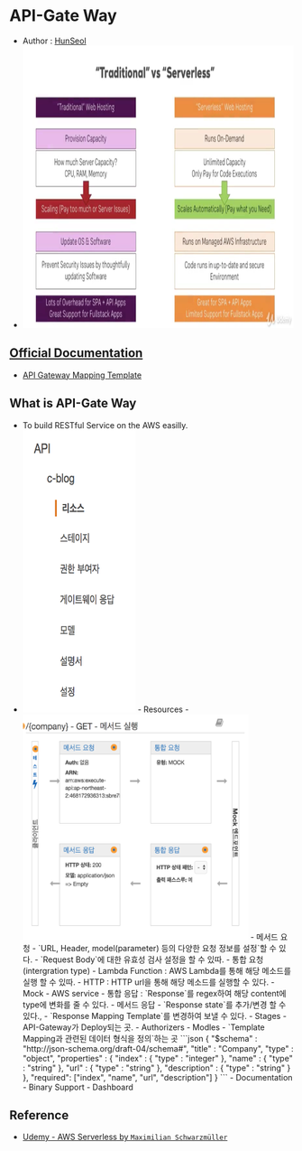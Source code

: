 # API-Gate Way
- Author : [HunSeol](https//www.github.com/seolhun)
- <img src="img/0-api-gateway.png" width="900" height="500">

## [Official Documentation](https://aws.amazon.com/ko/api-gateway/?hp=tile&so-exp=below)
- [API Gateway Mapping Template](https://docs.aws.amazon.com/ko_kr/apigateway/latest/developerguide/api-gateway-mapping-template-reference.html)

## What is API-Gate Way
- To build RESTful Service on the AWS easilly.
- <img src="img/1-api-gateway.png" width="200" height="500">
	- Resources
		- <img src="img/2-api-gateway.png" width="400" height="400">
		- 메서드 요청 
			- `URL, Header, model(parameter) 등의 다양한 요청 정보를 설정`할 수 있다.
			- `Request Body`에 대한 유효성 검사 설정을 할 수 있따.
		- 통합 요청(intergration type)
			- Lambda Function : AWS Lambda를 통해 해당 메소드를 실행 할 수 있따.
			- HTTP : HTTP url을 통해 해당 메소드를 실행할 수 있다.
			- Mock
			- AWS service
		- 통합 응답 : `Response`를 regex하여 해당 content에 type에 변화를 줄 수 있다.
		- 메서드 응답
			- `Response state`를 추가/변경 할 수 있다.,
			- `Response Mapping Template`를 변경하여 보낼 수 있다.
	- Stages
		- API-Gateway가 Deploy되는 곳.
	- Authorizers
	- Modles
		- `Template Mapping과 관련된 데이터 형식을 정의`하는 곳
			```json
			{
			  "$schema" : "http://json-schema.org/draft-04/schema#",
			  "title" : "Company",
			  "type" : "object",
			  "properties" : {
			    "index" : { "type" : "integer" },
			    "name" : { "type" : "string" },
			    "url" : { "type" : "string" },
			    "description" : { "type" : "string" }
			  },
			  "required": ["index", "name", "url", "description"]
			}
			```
	- Documentation
	- Binary Support
	- Dashboard

## Reference
- [Udemy - AWS Serverless by `Maximilian Schwarzmüller`](https://www.udemy.com/aws-serverless-a-complete-introduction/learn/v4/content)
